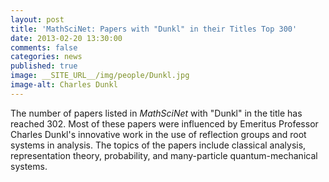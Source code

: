 ```yaml
---
layout: post
title: 'MathSciNet: Papers with "Dunkl" in their Titles Top 300'
date: 2013-02-20 13:30:00
comments: false
categories: news
published: true
image: __SITE_URL__/img/people/Dunkl.jpg
image-alt: Charles Dunkl
---
```


The number of papers listed in *MathSciNet* with "Dunkl" in the title has reached 302. Most of these papers were influenced by Emeritus Professor Charles Dunkl's innovative work in the use of reflection groups and root systems in analysis. The topics of the papers include classical analysis, representation theory, probability, and many-particle quantum-mechanical systems.
